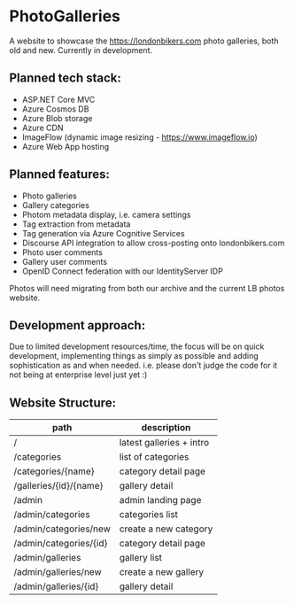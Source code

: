 # PhotoGalleries

A website to showcase the https://londonbikers.com photo galleries, both old and new. Currently in development.

## Planned tech stack:

* ASP.NET Core MVC
* Azure Cosmos DB
* Azure Blob storage
* Azure CDN
* ImageFlow (dynamic image resizing - https://www.imageflow.io)
* Azure Web App hosting

## Planned features:

* Photo galleries
* Gallery categories
* Photom metadata display, i.e. camera settings
* Tag extraction from metadata
* Tag generation via Azure Cognitive Services
* Discourse API integration to allow cross-posting onto londonbikers.com
* Photo user comments
* Gallery user comments
* OpenID Connect federation with our IdentityServer IDP

Photos will need migrating from both our archive and the current LB photos website.

## Development approach:

Due to limited development resources/time, the focus will be on quick development, implementing things as simply as possible and adding sophistication as and when needed. i.e. please don't judge the code for it not being at enterprise level just yet :)

## Website Structure:

| path | description |
|---|---|
|/|latest galleries + intro|
|/categories|list of categories|
|/categories/{name}|category detail page|
|/galleries/{id}/{name}|gallery detail|
|/admin|admin landing page|
|/admin/categories|categories list|
|/admin/categories/new|create a new category|
|/admin/categories/{id}|category detail page|
|/admin/galleries|gallery list|
|/admin/galleries/new|create a new gallery|
|/admin/galleries/{id}|gallery detail|
